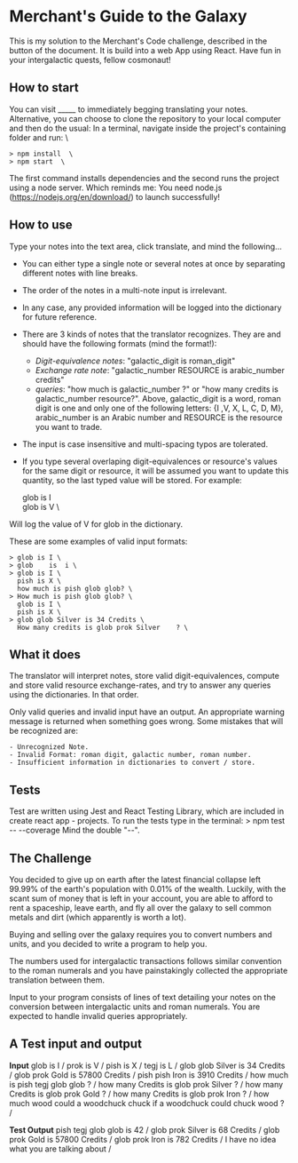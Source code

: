 # Merchant's Guide to the Galaxy 

This is my solution to the Merchant's Code challenge, described in the button of the document. It is build into a web App using React.
Have fun in your intergalactic quests, fellow cosmonaut!

## How to start

You can visit _____ to immediately begging translating your notes.
Alternative, you can choose to clone the repository to your local computer and then do the usual: In a terminal, navigate inside the project's containing folder and run:  \

    > npm install  \
    > npm start  \

The first command installs dependencies and the second runs the project using a node server. Which reminds me: You need node.js (https://nodejs.org/en/download/) to launch successfully! 

## How to use

Type your notes into the text area, click translate, and mind the following...

- You can either type a single note or several notes at once by separating different notes with line breaks.
- The order of the notes in a multi-note input is irrelevant.
- In any case, any provided information will be logged into the dictionary for future reference. 


- There are 3 kinds of notes that the translator recognizes. They are and should have the following formats (mind the format!):
    - *Digit-equivalence notes*: "galactic_digit is roman_digit"
    - *Exchange rate note*: "galactic_number RESOURCE is arabic_number credits"
    - *queries*:  "how much is galactic_number ?" or "how many credits is galactic_number resource?".
Above, galactic_digit is a word, roman digit is one and only one of the following letters: {I ,V, X, L, C, D, M},  arabic_number is an Arabic number and RESOURCE is the resource you want to trade.
- The input is case insensitive and multi-spacing typos are tolerated. 

- If you type several overlaping digit-equivalences or resource's values for the same digit or resource, it will be assumed you want to update this quantity, so the last typed value will be stored. For example:   

    glob is I  \
    glob is V  \

Will log the value of V for glob in the dictionary. 

These are some examples of valid input formats:

    > glob is I \
    > glob    is  i \
    > glob is I \
      pish is X \
      how much is pish glob glob? \
    > How much is pish glob glob? \
      glob is I \
      pish is X \
    > glob glob Silver is 34 Credits \
      How many credits is glob prok Silver    ? \

## What it does

The translator will interpret notes, store valid digit-equivalences, compute and store valid resource exchange-rates, and try to answer any queries using the dictionaries. In that order. 

Only valid queries and invalid input have an output. An appropriate warning message is returned when something goes wrong. Some mistakes that will be recognized are:

    - Unrecognized Note. 
    - Invalid Format: roman digit, galactic number, roman number.
    - Insufficient information in dictionaries to convert / store.

## Tests

Test are written using Jest and React Testing Library, which are included in create react app - projects. To run the tests type in the terminal:
    > npm test -- --coverage
Mind the double "--".

## The Challenge

You decided to give up on earth after the latest financial collapse left 99.99% of the earth's population with 0.01% of the wealth. Luckily, with the scant sum of money that is left in your account, you are able to afford to rent a spaceship, leave earth, and fly all over the galaxy to sell common metals and dirt (which apparently is worth a lot).

Buying and selling over the galaxy requires you to convert numbers and units, and you decided to write a program to help you.

The numbers used for intergalactic transactions follows similar convention to the roman numerals and you have painstakingly collected the appropriate translation between them.

Input to your program consists of lines of text detailing your notes on the conversion between intergalactic units and roman numerals. You are expected to handle invalid queries appropriately.

## A Test input and output

**Input**
glob is I  /
prok is V  /
pish is X  /
tegj is L  /
glob glob Silver is 34 Credits  /
glob prok Gold is 57800 Credits  /
pish pish Iron is 3910 Credits  /
how much is pish tegj glob glob ?  /
how many Credits is glob prok Silver ?  /
how many Credits is glob prok Gold ?  /
how many Credits is glob prok Iron ?  /
how much wood could a woodchuck chuck if a woodchuck could chuck wood ?  /

**Test Output**
pish tegj glob glob is 42  /
glob prok Silver is 68 Credits  /
glob prok Gold is 57800 Credits  /
glob prok Iron is 782 Credits  /
I have no idea what you are talking about  /